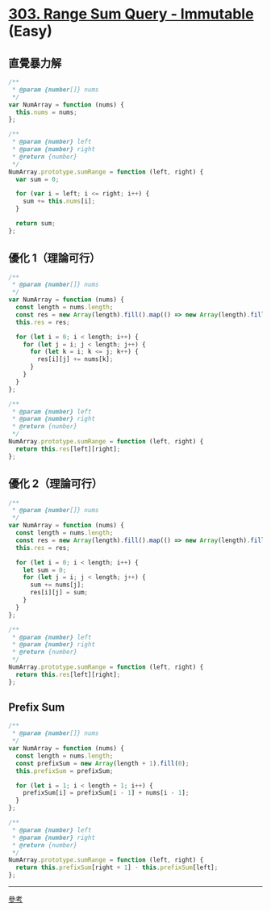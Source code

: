 # [303. Range Sum Query - Immutable](https://leetcode.com/problems/range-sum-query-immutable/) (Easy)

## 直覺暴力解

```js
/**
 * @param {number[]} nums
 */
var NumArray = function (nums) {
  this.nums = nums;
};

/**
 * @param {number} left
 * @param {number} right
 * @return {number}
 */
NumArray.prototype.sumRange = function (left, right) {
  var sum = 0;

  for (var i = left; i <= right; i++) {
    sum += this.nums[i];
  }

  return sum;
};
```

## 優化 1（理論可行）

```js
/**
 * @param {number[]} nums
 */
var NumArray = function (nums) {
  const length = nums.length;
  const res = new Array(length).fill().map(() => new Array(length).fill(0));
  this.res = res;

  for (let i = 0; i < length; i++) {
    for (let j = i; j < length; j++) {
      for (let k = i; k <= j; k++) {
        res[i][j] += nums[k];
      }
    }
  }
};

/**
 * @param {number} left
 * @param {number} right
 * @return {number}
 */
NumArray.prototype.sumRange = function (left, right) {
  return this.res[left][right];
};
```

## 優化 2（理論可行）

```js
/**
 * @param {number[]} nums
 */
var NumArray = function (nums) {
  const length = nums.length;
  const res = new Array(length).fill().map(() => new Array(length).fill(0));
  this.res = res;

  for (let i = 0; i < length; i++) {
    let sum = 0;
    for (let j = i; j < length; j++) {
      sum += nums[j];
      res[i][j] = sum;
    }
  }
};

/**
 * @param {number} left
 * @param {number} right
 * @return {number}
 */
NumArray.prototype.sumRange = function (left, right) {
  return this.res[left][right];
};
```

## **Prefix Sum**

```js
/**
 * @param {number[]} nums
 */
var NumArray = function (nums) {
  const length = nums.length;
  const prefixSum = new Array(length + 1).fill(0);
  this.prefixSum = prefixSum;

  for (let i = 1; i < length + 1; i++) {
    prefixSum[i] = prefixSum[i - 1] + nums[i - 1];
  }
};

/**
 * @param {number} left
 * @param {number} right
 * @return {number}
 */
NumArray.prototype.sumRange = function (left, right) {
  return this.prefixSum[right + 1] - this.prefixSum[left];
};
```

---

[參考](https://leetcode-cn.com/problems/range-sum-query-immutable/solution/jian-dan-wen-ti-xi-zhi-fen-xi-qian-tan-q-t2nz/)
